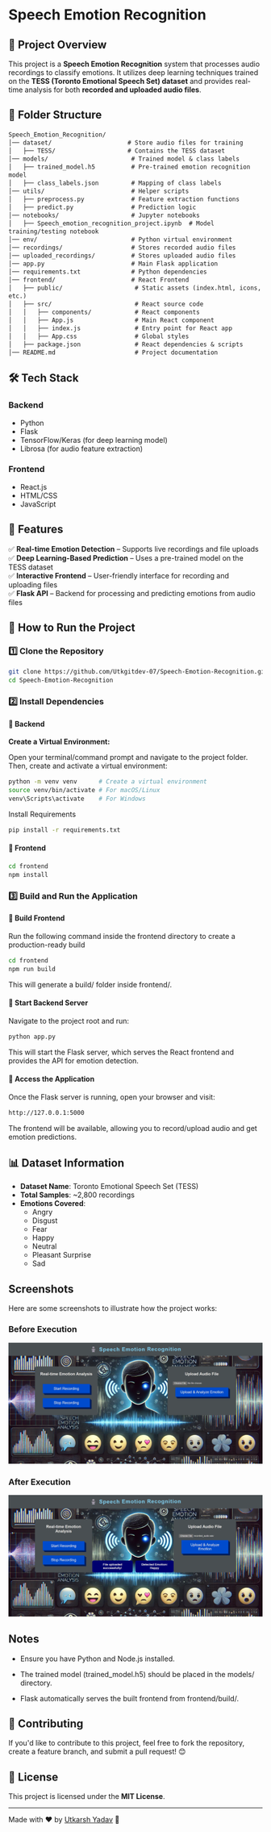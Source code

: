 # Speech Emotion Recognition

## 📌 Project Overview
This project is a **Speech Emotion Recognition** system that processes audio recordings to classify emotions. It utilizes deep learning techniques trained on the **TESS (Toronto Emotional Speech Set) dataset** and provides real-time analysis for both **recorded and uploaded audio files**.

## 📂 Folder Structure
```
Speech_Emotion_Recognition/
│── dataset/                     # Store audio files for training  
│   ├── TESS/                    # Contains the TESS dataset  
│── models/                       # Trained model & class labels  
│   ├── trained_model.h5          # Pre-trained emotion recognition model  
│   ├── class_labels.json         # Mapping of class labels  
│── utils/                        # Helper scripts  
│   ├── preprocess.py             # Feature extraction functions  
│   ├── predict.py                # Prediction logic  
│── notebooks/                    # Jupyter notebooks  
│   ├── Speech_emotion_recognition_project.ipynb  # Model training/testing notebook  
│── env/                          # Python virtual environment  
│── recordings/                   # Stores recorded audio files  
│── uploaded_recordings/          # Stores uploaded audio files  
│── app.py                        # Main Flask application  
│── requirements.txt              # Python dependencies  
│── frontend/                     # React Frontend  
│   ├── public/                    # Static assets (index.html, icons, etc.)  
│   ├── src/                       # React source code  
│   │   ├── components/            # React components  
│   │   ├── App.js                 # Main React component  
│   │   ├── index.js               # Entry point for React app  
│   │   ├── App.css                # Global styles  
│   ├── package.json               # React dependencies & scripts  
│── README.md                      # Project documentation  
```

## 🛠️ Tech Stack
### **Backend**
- Python
- Flask
- TensorFlow/Keras (for deep learning model)
- Librosa (for audio feature extraction)

### **Frontend**
- React.js
- HTML/CSS
- JavaScript

## 🔹 Features
✅ **Real-time Emotion Detection** – Supports live recordings and file uploads  
✅ **Deep Learning-Based Prediction** – Uses a pre-trained model on the TESS dataset  
✅ **Interactive Frontend** – User-friendly interface for recording and uploading files  
✅ **Flask API** – Backend for processing and predicting emotions from audio files  

## 🚀 How to Run the Project
### 1️⃣ Clone the Repository
```sh
git clone https://github.com/Utkgitdev-07/Speech-Emotion-Recognition.git
cd Speech-Emotion-Recognition
```

### 2️⃣ Install Dependencies
#### 🔹 Backend

**Create a Virtual Environment:**

Open your terminal/command prompt and navigate to the project folder. Then, create and activate a virtual environment:
```sh
python -m venv venv      # Create a virtual environment
source venv/bin/activate # For macOS/Linux
venv\Scripts\activate    # For Windows
```
Install Requirements
```sh
pip install -r requirements.txt
```

#### 🔹 Frontend
```sh
cd frontend
npm install
```

### 3️⃣ Build and Run the Application
#### 🔹 Build Frontend
Run the following command inside the frontend directory to create a production-ready build
```sh
cd frontend
npm run build
```
This will generate a build/ folder inside frontend/.

#### 🔹 Start Backend Server
Navigate to the project root and run:
```sh
python app.py
```
This will start the Flask server, which serves the React frontend and provides the API for emotion detection.

#### 🔹 Access the Application

Once the Flask server is running, open your browser and visit:
```sh
http://127.0.0.1:5000
```
The frontend will be available, allowing you to record/upload audio and get emotion predictions.

## 📊 Dataset Information
- **Dataset Name**: Toronto Emotional Speech Set (TESS)
- **Total Samples**: ~2,800 recordings
- **Emotions Covered**:
  - Angry
  - Disgust
  - Fear
  - Happy
  - Neutral
  - Pleasant Surprise
  - Sad
 
## Screenshots

Here are some screenshots to illustrate how the project works:

### **Before Execution**
![Before](screenshots/before.png)

### **After Execution**
![After](screenshots/after.png)


## Notes

 - Ensure you have Python and Node.js installed.

 - The trained model (trained_model.h5) should be placed in the models/ directory.

 - Flask automatically serves the built frontend from frontend/build/.

## 📩 Contributing
If you'd like to contribute to this project, feel free to fork the repository, create a feature branch, and submit a pull request! 😊

## 📜 License
This project is licensed under the **MIT License**.

---
Made with ❤️ by [Utkarsh Yadav](https://github.com/Utkgitdev-07) 🚀

